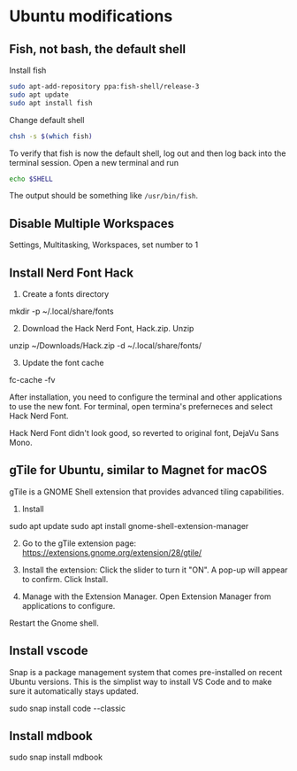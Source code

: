 # Ubuntu modifications

## Fish, not bash, the default shell

Install fish

```sh
sudo apt-add-repository ppa:fish-shell/release-3
sudo apt update
sudo apt install fish
```

Change default shell

```sh
chsh -s $(which fish)
```

To verify that fish is now the default shell, log out and then log back into
the terminal session.  Open a new terminal and run

```sh
echo $SHELL
```

The output should be something like `/usr/bin/fish`.

## Disable Multiple Workspaces

Settings, Multitasking, Workspaces, set number to 1

## Install Nerd Font Hack

1. Create a fonts directory

mkdir -p ~/.local/share/fonts

2. Download the Hack Nerd Font, Hack.zip.  Unzip

unzip ~/Downloads/Hack.zip -d ~/.local/share/fonts/

3. Update the font cache

fc-cache -fv

After installation, you need to configure the terminal and other applications to use the
new font.  For terminal, open termina's preferneces and select Hack Nerd Font.

Hack Nerd Font didn't look good, so reverted to original font, DejaVu Sans Mono.

## gTile for Ubuntu, similar to Magnet for macOS

gTile is a GNOME Shell extension that provides advanced tiling capabilities.

1. Install

sudo apt update
sudo apt install gnome-shell-extension-manager

2. Go to the gTile extension page:
https://extensions.gnome.org/extension/28/gtile/

3. Install the extension:
Click the slider to turn it "ON".  A pop-up will appear to confirm.  Click Install.

4. Manage with the Extension Manager.  Open Extension Manager from applications to configure.

Restart the Gnome shell.

## Install vscode

Snap is a package management system that comes pre-installed on
recent Ubuntu versions.  This is the simplist way to install
VS Code and to make sure it automatically stays updated.

sudo snap install code --classic

## Install mdbook

sudo snap install mdbook


